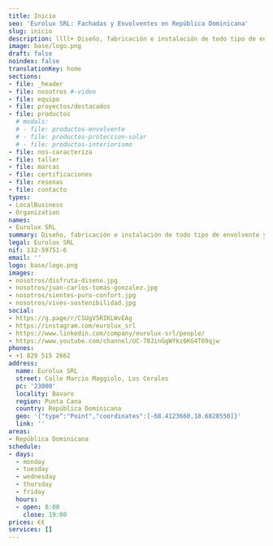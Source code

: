 ```yaml
---
title: Inicio
seo: 'Eurolux SRL: Fachadas y Envolventes en República Dominicana'
slug: inicio
description: llll➤ Diseño, fabricación e instalación de todo tipo de envolvente y fachada ligera para su proyecto ✅ aluminio y vidrio, toldos y palilleras, shutters…
image: base/logo.png
draft: false
noindex: false
translationKey: home
sections:
- file: _header
- file: nosotros #-video
- file: equipo
- file: proyectos/destacados
- file: productos
  # modals:
  # - file: productos-envolvente
  # - file: productos-proteccion-solar
  # - file: productos-interiorismo
- file: nos-caracteriza
- file: taller
- file: marcas
- file: certificaciones
- file: resenas
- file: contacto
types:
- LocalBusiness
- Organization
names:
- Eurolux SRL
summary: Diseño, fabricación e instalación de todo tipo de envolvente y fachada ligera para su proyecto en República Dominicana; aluminio y vidrio, toldos y palilleras, shutters…
legal: Eurolux SRL
nif: 132-59751-6
email: ''
logo: base/logo.png
images:
- nosotros/disfruta-diseno.jpg
- nosotros/juan-carlos-tomas-gonzalez.jpg
- nosotros/sientes-puro-confort.jpg
- nosotros/vives-sostenibilidad.jpg
social:
- https://g.page/r/CSUgV5RIKLWvEAg
- https://instagram.com/eurolux_srl
- https://www.linkedin.com/company/eurolux-srl/people/
- https://www.youtube.com/channel/UC-78JinGgWYkz6KG4T69qjw
phones:
- +1 829 515 2662
address:
  name: Eurolux SRL
  street: Calle Marcio Maggiolo, Los Corales
  pc: '23000'
  locality: Bavaro
  region: Punta Cana
  country: República Dominicana
  geo: '{"type":"Point","coordinates":[-68.4123660,18.6828550]}'
  link: ''
areas:
- República Dominicana
schedule:
- days:
  - monday
  - tuesday
  - wednesday
  - thursday
  - friday
  hours:
  - open: 8:00
    close: 19:00
prices: €€
services: []
---
```

